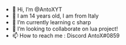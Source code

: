 - 👋 Hi, I’m @AntoXYT
- 👀 I am 14 years old, I am from Italy
- 🌱 I’m currently learning c sharp
- 💞️ I’m looking to collaborate on lua project!
- 📫 How to reach me : Discord  AntoX#0859


